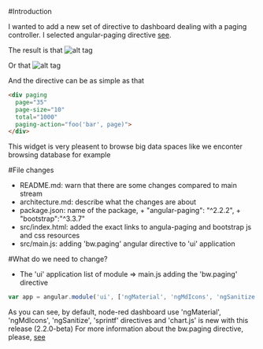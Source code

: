 #Introduction

I wanted to add a new set of directive to dashboard dealing with a paging controller. I selected angular-paging directive [see](https://www.npmjs.com/package/angular-paging). 

The result is that ![alt tag](https://raw.githubusercontent.com/brantwills/Angular-Paging/gh-pages/basicSample.png)

Or that ![alt tag](https://raw.githubusercontent.com/brantwills/Angular-Paging/gh-pages/advancedSample.png)

And the directive can be as simple as that

```html
<div paging
  page="35" 
  page-size="10" 
  total="1000"
  paging-action="foo('bar', page)">
</div>
```

This widget is very pleasent to browse big data spaces like we enconter browsing database for example

#File changes

* README.md: warn that there are some changes compared to main stream
* architecture.md: describe what the changes are about
* package.json: name of the package, +	"angular-paging": "^2.2.2", +	"bootstrap":"^3.3.7"
* src/index.html: added the exact links to angula-paging and bootstrap js and css resources
* src/main.js: adding 'bw.paging' angular directive to 'ui' application

#What do we need to change?

* The 'ui' application list of module => main.js adding the 'bw.paging' directive
```javascript
var app = angular.module('ui', ['ngMaterial', 'ngMdIcons', 'ngSanitize', 'sprintf', 'chart.js', 'bw.paging']);
```
As you can see, by default, node-red dashboard use 'ngMaterial', 'ngMdIcons', 'ngSanitize', 'sprintf' directives and 'chart.js' is new with this release (2.2.0-beta)
For more information about the bw.paging directive, please, [see](https://github.com/brantwills/Angular-Paging)

